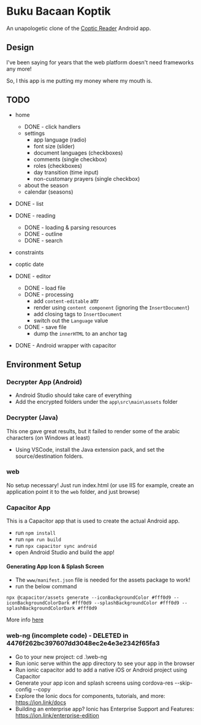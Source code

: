 # Buku Bacaan Koptik

An unapologetic clone of the [Coptic Reader](https://play.google.com/store/apps/details?id=com.app.copticreader&hl=en_US) Android app.

## Design
I've been saying for years that the web platform doesn't need frameworks any more!

So, I this app is me putting my money where my mouth is.

## TODO
- home
	- DONE - click handlers
	- settings
		- app language (radio)
		- font size (slider)
		- document languages (checkboxes)
		- comments (single checkbox)
		- roles (checkboxes)
		- day transition (time input)
		- non-customary prayers (single checkbox)
	- about the season
	- calendar (seasons)
- DONE - list
- DONE - reading
	- DONE - loading & parsing resources
	- DONE - outline
	- DONE - search
- constraints
- coptic date
- DONE - editor
	- DONE - load file
	- DONE - processing
		- add `content-editable` attr
		- render using `content component` (ignoring the `InsertDocument`)
		- add closing tags to `InsertDocument`
		- switch out the `Language` value
	- DONE - save file
		- dump the `innerHTML` to an anchor tag

- DONE - Android wrapper with capacitor

## Environment Setup

### Decrypter App (Android)
- Android Studio should take care of everything
- Add the encrypted folders under the `app\src\main\assets` folder

### Decrypter (Java)
This one gave great results, but it failed to render some of the arabic characters (on Windows at least)
- Using VSCode, install the Java extension pack, and set the source/destination folders.

### web
No setup necessary!
Just run index.html (or use IIS for example, create an application point it to the `web` folder, and just browse)

### Capacitor App
This is a Capacitor app that is used to create the actual Android app.
- run `npm install`
- run `npm run build`
- run `npx capacitor sync android`
- open Android Studio and build the app!

#### Generating App Icon & Splash Screen
- The `www/manifest.json` file is needed for the assets package to work!
- run the below command
```
npx @capacitor/assets generate --iconBackgroundColor #fff0d9 --iconBackgroundColorDark #fff0d9 --splashBackgroundColor #fff0d9 --splashBackgroundColorDark #fff0d9
```
More info [here](https://github.com/ionic-team/capacitor-assets)

### web-ng (incomplete code) - DELETED in 4476f262bc397607dd3048ec2e4e3e2342f65fa3
- Go to your new project: cd .\web-ng
- Run ionic serve within the app directory to see your app in the browser
- Run ionic capacitor add to add a native iOS or Android project using Capacitor
- Generate your app icon and splash screens using cordova-res --skip-config --copy
- Explore the Ionic docs for components, tutorials, and more: https://ion.link/docs
- Building an enterprise app? Ionic has Enterprise Support and Features: https://ion.link/enterprise-edition
